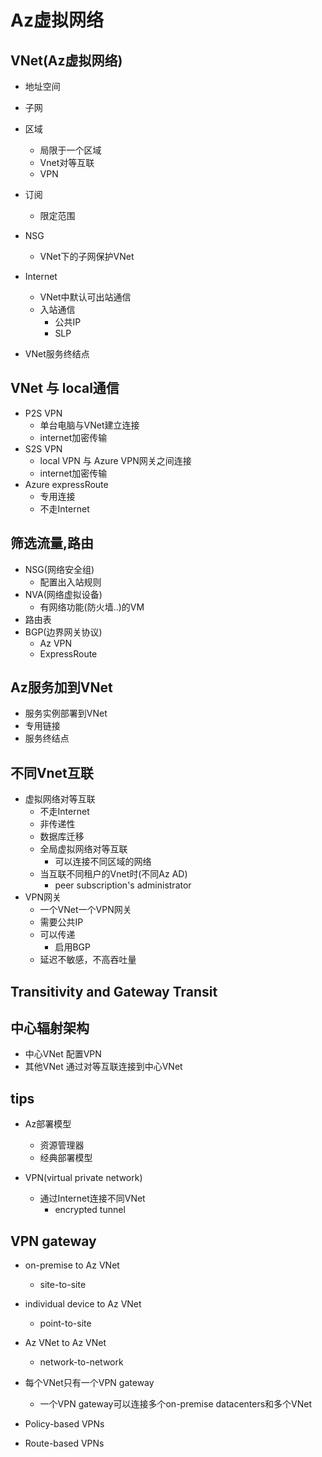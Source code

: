 # Az虚拟网络

## VNet(Az虚拟网络)

+ 地址空间
+ 子网
+ 区域
    + 局限于一个区域
    + Vnet对等互联
    + VPN
+ 订阅
    + 限定范围

+ NSG
    + VNet下的子网保护VNet

+ Internet
    + VNet中默认可出站通信
    + 入站通信
        + 公共IP
        + SLP

+ VNet服务终结点

## VNet 与 local通信
+ P2S VPN
    + 单台电脑与VNet建立连接
    + internet加密传输
+ S2S VPN
    + local VPN 与 Azure VPN网关之间连接
    + internet加密传输
+ Azure expressRoute
    + 专用连接
    + 不走Internet

## 筛选流量,路由
+ NSG(网络安全组)
    + 配置出入站规则
+ NVA(网络虚拟设备)
    + 有网络功能(防火墙..)的VM
+ 路由表
+ BGP(边界网关协议)
    + Az VPN
    + ExpressRoute

## Az服务加到VNet
+ 服务实例部署到VNet
+ 专用链接
+ 服务终结点

## 不同Vnet互联
+ 虚拟网络对等互联
    + 不走Internet
    + 非传递性
    + 数据库迁移
    + 全局虚拟网络对等互联
        + 可以连接不同区域的网络
    + 当互联不同租户的Vnet时(不同Az AD)
        + peer subscription's administrator
+ VPN网关
    + 一个VNet一个VPN网关
    + 需要公共IP
    + 可以传递
        + 启用BGP
    + 延迟不敏感，不高吞吐量

## Transitivity and Gateway Transit

## 中心辐射架构

+ 中心VNet 配置VPN
+ 其他VNet 通过对等互联连接到中心VNet

## tips
+ Az部署模型
    + 资源管理器
    + 经典部署模型

+ VPN(virtual private network)
    + 通过Internet连接不同VNet
        + encrypted tunnel

## VPN gateway
+ on-premise to Az VNet
    + site-to-site
+ individual device to Az VNet
    + point-to-site
+ Az VNet to Az VNet
    + network-to-network

+ 每个VNet只有一个VPN gateway
    + 一个VPN gateway可以连接多个on-premise datacenters和多个VNet

+ Policy-based VPNs

+ Route-based VPNs
